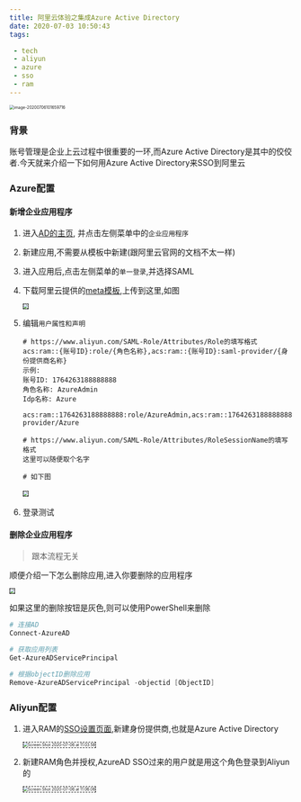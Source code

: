 ```yaml
---
title: 阿里云体验之集成Azure Active Directory
date: 2020-07-03 10:50:43
tags:

 - tech
 - aliyun
 - azure
 - sso
 - ram
---
```




<img src="https://chengchaosite.oss-cn-hangzhou.aliyuncs.com/resource-container/blog/2020_07_06_10_17_1594001820388.png" alt="image-20200706101659716" style="zoom:50%;" />

### 背景

账号管理是企业上云过程中很重要的一环,而Azure Active Directory是其中的佼佼者.今天就来介绍一下如何用Azure Active Directory来SSO到阿里云

### Azure配置

#### 新增企业应用程序

1. 进入[AD的主页](https://portal.azure.com/#blade/Microsoft_AAD_IAM/ActiveDirectoryMenuBlade/Overview), 并点击左侧菜单中的`企业应用程序`
2. 新建应用,不需要从模板中新建(跟阿里云官网的文档不太一样)

3. 进入应用后,点击左侧菜单的`单一登录`,并选择SAML

4. 下载阿里云提供的[meta模板](https://signin.aliyun.com/saml-role/sp-metadata.xml),上传到这里,如图

   <img src="https://chengchaosite.oss-cn-hangzhou.aliyuncs.com/resource-container/blog/2020_07_06_12_43_1594010606821.png" style="zoom:50%;border-style: dashed;border-width: thin;" />

5. 编辑`用户属性和声明`

   ```
   # https://www.aliyun.com/SAML-Role/Attributes/Role的填写格式
   acs:ram::{账号ID}:role/{角色名称},acs:ram::{账号ID}:saml-provider/{身份提供商名称}
   示例:
   账号ID: 1764263188888888
   角色名称: AzureAdmin
   Idp名称: Azure
   
   acs:ram::1764263188888888:role/AzureAdmin,acs:ram::1764263188888888:saml-provider/Azure
   
   # https://www.aliyun.com/SAML-Role/Attributes/RoleSessionName的填写格式
   这里可以随便取个名字
   
   # 如下图
   
   ```

   
   
   ​	<img src="https://chengchaosite.oss-cn-hangzhou.aliyuncs.com/resource-container/blog/2020_07_06_11_37_1594006662769.png" style="zoom:50%;border-style: dashed;border-width: thin;" />
   
6. 登录测试



#### 删除企业应用程序

> 跟本流程无关

顺便介绍一下怎么删除应用,进入你要删除的应用程序

<img src="https://chengchaosite.oss-cn-hangzhou.aliyuncs.com/resource-container/blog/2020_07_06_10_47_1594003641865.png" style="zoom:50%;border-style: dashed;border-width: thin;" />

如果这里的删除按钮是灰色,则可以使用PowerShell来删除

```powershell
# 连接AD
Connect-AzureAD

# 获取应用列表
Get-AzureADServicePrincipal

# 根据objectID删除应用
Remove-AzureADServicePrincipal -objectid [ObjectID]
```



### Aliyun配置

1. 进入RAM的[SSO设置页面](https://ram.console.aliyun.com/providers),新建身份提供商,也就是Azure Active Directory

   <img src="https://chengchaosite.oss-cn-hangzhou.aliyuncs.com/resource-container/blog/2020_07_06_11_04_1594004686583.png" alt="Screen Shot 2020-07-06 at 11.03.58" style="zoom:50%;border-style: dashed;border-width: thin;" />

2. 新建RAM角色并授权,AzureAD SSO过来的用户就是用这个角色登录到Aliyun的

   <img src="https://chengchaosite.oss-cn-hangzhou.aliyuncs.com/resource-container/blog/2020_07_06_11_07_1594004872761.png" alt="Screen Shot 2020-07-06 at 11.06.06" style="zoom:50%;border-style: dashed;border-width: thin;" />

